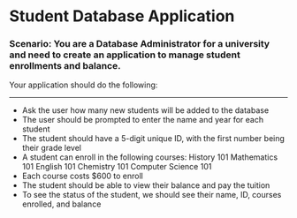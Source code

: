 # Student Database Application

### Scenario: You are a Database Administrator for a university and need to create an application to manage student enrollments and balance.

Your application should do the following:

---
* Ask the user how many new students will be added to the database
* The user should be prompted to enter the name and year for each student
* The student should have a 5-digit unique ID, with the first number being their grade level
* A student can enroll in the following courses: History 101 Mathematics 101 English 101 Chemistry 101 Computer Science 101
* Each course costs $600 to enroll
* The student should be able to view their balance and pay the tuition
* To see the status of the student, we should see their name, ID, courses enrolled, and balance